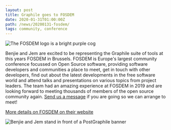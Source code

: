 ```yaml
---
layout: post
title: Graphile goes to FOSDEM
date: 2020-01-31T01:00:00Z
path: /news/20200131-fosdem/
tags: community, conference
---
```


![The FOSDEM logo is a bright purple cog]({{site.url}}/assets/images/fosdem.svg)

Benjie and Jem are excited to be representing the Graphile suite of tools at
this years FOSDEM in Brussels. FOSDEM is Europe's largest community conference
focussed on Open Source software, providing software developers and communities
a place to meet, get in touch with other developers, find out about the latest
developments in the free software world and attend talks and presentations on
various topics from project leaders. The team had an amazing experience at
FOSDEM in 2019 and are looking forward to meeting thousands of members of the
open source community again. [Send us a message](https://discord.org/graphile)
if you are going so we can arrange to meet!

[More details on FOSDEM on their website](https://fosdem.org/)

![Benjie and Jem stand in front of a PostGraphile banner]({{site.url}}/assets/images/benjie-and-jem-at-fosdem.jpg)
